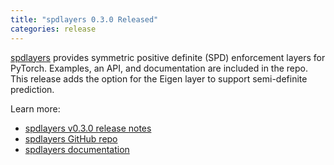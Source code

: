 ```yaml
---
title: "spdlayers 0.3.0 Released"
categories: release
---
```


[spdlayers](https://github.com/LLNL/spdlayers) provides symmetric positive definite (SPD) enforcement layers for PyTorch. Examples, an API, and documentation are included in the repo. This release adds the option for the Eigen layer to support semi-definite prediction.

Learn more:

- [spdlayers v0.3.0 release notes](https://github.com/LLNL/spdlayers/releases/tag/v0.3.0)
- [spdlayers GitHub repo](https://github.com/LLNL/spdlayers)
- [spdlayers documentation](https://software.llnl.gov/spdlayers/)
